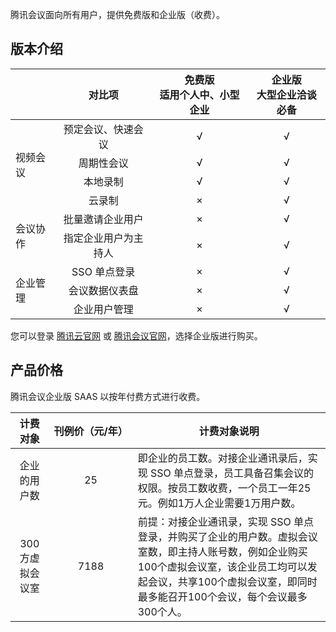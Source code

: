 腾讯会议面向所有用户，提供免费版和企业版（收费）。
## 版本介绍


<table>
<thead>
<tr>
<th></th>
<th > <center>对比项</center> </th>
<th> <center>免费版 <br>适用个人中、小型企业</center> </th>
<th > <center>企业版<br> 大型企业洽谈必备</center> </th>
</tr>
</thead>
<tbody><tr>
<td rowspan="4">视频会议</td>

<td><center>预定会议、快速会议</td>
<td><center>√</td>
<td><center>√</td>
</tr>
<tr>
<td
<td> <center>周期性会议 </td>
<td><center>√</td>
<td><center>√</td>
</tr>
<tr>
<td
<td><center>本地录制</td>
<td><center>√</td>
<td><center>√</td>
</tr>
<tr>
<td
<td><center>云录制</td>
<td><center>×</td>
<td><center>√</td>
</tr>
<tr>
<td rowspan="2">会议协作</td>
<td><center>批量邀请企业用户</td>
<td><center>×</td>
<td><center>√</td>
</tr>
<tr>
<td
<td><center>指定企业用户为主持人</td>
<td><center>×</td>
<td><center>√</td>
</tr>
<tr>
<td rowspan="3">企业管理</td>
<td><center>SSO 单点登录</td>
<td><center>×</td>
<td><center>√</td>
</tr>
<tr>
<td
<td><center>会议数据仪表盘</td>
<td><center>×</td>
<td><center>√</td>
</tr>
<tr>
<td
<td><center>企业用户管理</td>
<td><center>×</td>
<td><center>√</td>
</tr>
</tbody></table>

您可以登录 [腾讯云官网](https://cloud.tencent.com/product/tm) 或 [腾讯会议官网](https://meeting.tencent.com/)，选择企业版进行购买。


## 产品价格
腾讯会议企业版  SAAS 以按年付费方式进行收费。

<table>
<thead>
<tr>
<th align="left"> <center>计费对象</center> </th>
<th align="center"nowrap="nowrap"> <center>刊例价（元/年）</center>  </th>

<th><center>计费对象说明</center>  </th>
</tr>
</thead>
<tbody><tr>
<td align="left"> <center>企业的用户数</center></td>
<td align="center"> <center>25</center></td>

<td> 即企业的员工数。对接企业通讯录后，实现 SSO 单点登录，员工具备召集会议的权限。按员工数收费，一个员工一年25元。例如1万人企业需要1万用户数。
</td>
</tr>
<tr>
<td align="left"><center>300方虚拟会议室</center></td>
<td align="center"><center>7188</center></td>

<td>前提：对接企业通讯录，实现 SSO 单点登录，并购买了企业的用户数。虚拟会议室数，即主持人账号数，例如企业购买100个虚拟会议室，该企业员工均可以发起会议，共享100个虚拟会议室，即同时最多能召开100个会议，每个会议最多300个人。</td>
</tr>
</tbody></table>
